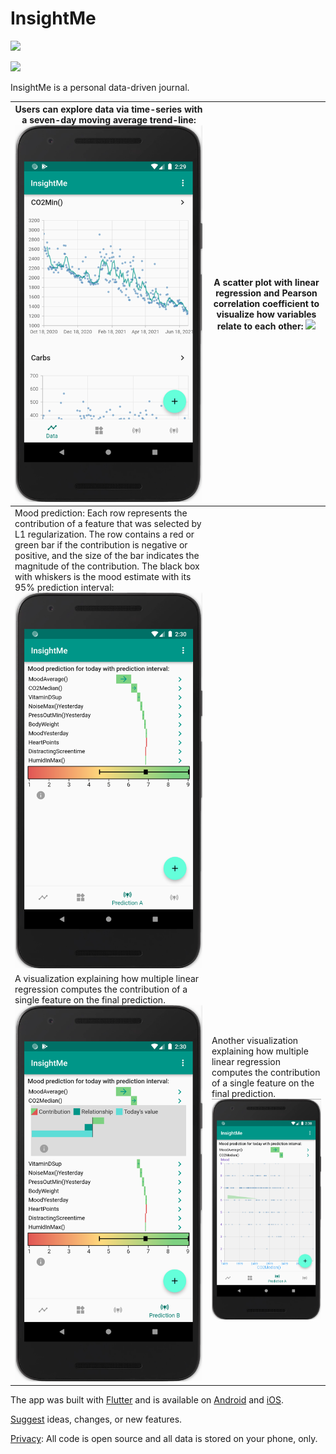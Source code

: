 # InsightMe
<a href="https://play.google.com/store/apps/details?id=com.insightme"><img src="https://play.google.com/intl/en_us/badges/static/images/badges/en_badge_web_generic.png" width="200"></img></a> 

<a href="https://apps.apple.com/de/app/insightme/id1522480765"><img src="https://upload.wikimedia.org/wikipedia/commons/3/3c/Download_on_the_App_Store_Badge.svg" width="187"></img></a>

InsightMe is a personal data-driven journal.

| Users can explore data via time-series with a seven-day moving average trend-line:  <img src="https://github.com/christianreiser/InsightMe/blob/master/assets/readme/timeline.png" width="300"> | A scatter plot with linear regression and Pearson correlation coefficient to visualize how variables relate to  each other:  <img src="https://github.com/christianreiser/InsightMe/blob/master/assets/readme/scatter.png" width="300"> |
|-------------------------------------------------------------------------------------------------------------------------------------------------------------------------------------------------------------------------------------------------------------------------------------------------------------------------------------------------------------------------------------------------------------------------------------------------------------------|----------------------------------------------------------------------------------------------------------------------------------------------------------------------------------------------------------------------------------------------------|
| Mood prediction: Each row represents the contribution of a feature that was selected by L1 regularization. The row contains a red or green bar if the contribution is negative or positive, and the size of the bar indicates the magnitude of the contribution. The black box with whiskers is the mood estimate with its 95% prediction interval:  <img src="https://github.com/christianreiser/InsightMe/blob/master/assets/readme/waterfall.png" width="300"> |                                                                                                                                                                                                                                                    |
| A visualization explaining how multiple linear regression computes the contribution of a single feature on the final prediction. <img src="https://github.com/christianreiser/InsightMe/blob/master/assets/readme/barchart.png" width="300">                                                                                                                                                                                                                      | Another visualization explaining how multiple linear regression computes the contribution of a single feature on the final prediction. <img src="https://github.com/christianreiser/InsightMe/blob/master/assets/readme/triangle.png" width="300"> |










The app was built with [Flutter](https://flutter.io/) and is available on [Android](https://play.google.com/store/apps/details?id=com.insightme) and [iOS](https://apps.apple.com/de/app/insightme/id1522480765).



[Suggest](https://changemap.co/chris/insightme) ideas, changes, or new features.

[Privacy](https://app.insightme.org/privacy): All code is open source and all data is stored on your phone, only. 
